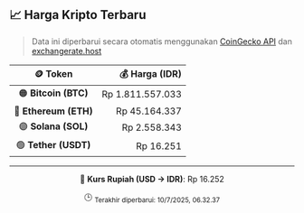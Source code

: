 

<!-- HARGA_KRIPTO -->
## 📈 Harga Kripto Terbaru

> Data ini diperbarui secara otomatis menggunakan [CoinGecko API](https://www.coingecko.com/) dan [exchangerate.host](https://exchangerate.host/)

<div align="center">

| 🪙 Token | 💰 Harga (IDR) |
|:------:|---------------:|
| 🟠 **Bitcoin (BTC)**   | Rp 1.811.557.033 |
| 🔵 **Ethereum (ETH)**  | Rp 45.164.337 |
| 🟣 **Solana (SOL)**    | Rp 2.558.343 |
| 🟢 **Tether (USDT)**   | Rp 16.251 |

---

💱 **Kurs Rupiah (USD → IDR)**: Rp 16.252

🕒 <sub>Terakhir diperbarui: 10/7/2025, 06.32.37</sub>

</div>
<!-- /HARGA_KRIPTO -->